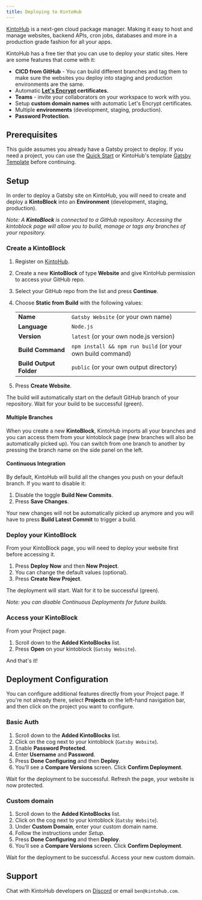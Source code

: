 ```yaml
---
title: Deploying to KintoHub
---
```


[KintoHub](https://www.kintohub.com) is a next-gen cloud package manager. Making it easy to host and manage websites, backend APIs, cron jobs, databases and more in a production grade fashion for all your apps.

KintoHub has a free tier that you can use to deploy your static sites. Here are some features that come with it:

- **CICD from GitHub** - You can build different branches and tag them to make sure the websites you deploy into staging and production environments are the same.
- Automatic **[Let's Encrypt](https://letsencrypt.org) certificates.**
- **Teams** - invite your collaborators on your workspace to work with you.
- Setup **custom domain names** with automatic Let's Encrypt certificates.
- Multiple **environments** (development, staging, production).
- **Password Protection**.

## Prerequisites

This guide assumes you already have a Gatsby project to deploy. If you need a project, you can use the [Quick Start](/docs/quick-start) or KintoHub's template [Gatsby Template](https://github.com/kintohub/gatsby-example) before continuing.

## Setup

In order to deploy a Gatsby site on KintoHub, you will need to create and deploy a **KintoBlock** into an **Environment** (development, staging, production).

_Note: A **KintoBlock** is connected to a GitHub repository. Accessing the kintoblock page will allow you to build, manage or tags any branches of your repository._

### Create a KintoBlock

1. Register on [KintoHub](https://beta.kintohub.com).
2. Create a new **KintoBlock** of type **Website** and give KintoHub permission to access your GitHub repo.
3. Select your GitHub repo from the list and press **Continue**.
4. Choose **Static from Build** with the following values:

   |  |  |
   | --- | --- |
   | **Name** | `Gatsby Website` (or your own name) |
   | **Language** | `Node.js` |
   | **Version** | `latest` (or your own node.js version) |
   | **Build Command** | `npm install && npm run build` (or your own build command) |
   | **Build Output Folder** | `public` (or your own output directory) |

5. Press **Create Website**.

The build will automatically start on the default GitHub branch of your repository. Wait for your build to be successful (green).

#### Multiple Branches

When you create a new **KintoBlock**, KintoHub imports all your branches and you can access them from your kintoblock page (new branches will also be automatically picked up). You can switch from one branch to another by pressing the branch name on the side panel on the left.

#### Continuous Integration

By default, KintoHub will build all the changes you push on your default branch. If you want to disable it:

1. Disable the toggle **Build New Commits**.
2. Press **Save Changes**.

Your new changes will not be automatically picked up anymore and you will have to press **Build Latest Commit** to trigger a build.

### Deploy your KintoBlock

From your KintoBlock page, you will need to deploy your website first before accessing it.

1. Press **Deploy Now** and then **New Project**.
2. You can change the default values (optional).
3. Press **Create New Project**.

The deployment will start. Wait for it to be successful (green).

_Note: you can disable Continuous Deployments for future builds._

### Access your KintoBlock

From your Project page.

1. Scroll down to the **Added KintoBlocks** list.
2. Press **Open** on your kintoblock (`Gatsby Website`).

And that's it!

## Deployment Configuration

You can configure additional features directly from your Project page. If you're not already there, select **Projects** on the left-hand navigation bar, and then click on the project you want to configure.

### Basic Auth

1. Scroll down to the **Added KintoBlocks** list.
2. Click on the cog next to your kintoblock (`Gatsby Website`).
3. Enable **Password Protected**.
4. Enter **Username** and **Password**.
5. Press **Done Configuring** and then **Deploy**.
6. You'll see a **Compare Versions** screen. Click **Confirm Deployment**.

Wait for the deployment to be successful. Refresh the page, your website is now protected.

### Custom domain

1. Scroll down to the **Added KintoBlocks** list.
2. Click on the cog next to your kintoblock (`Gatsby Website`).
3. Under **Custom Domain**, enter your custom domain name.
4. Follow the instructions under _Setup_.
5. Press **Done Configuring** and then **Deploy**.
6. You'll see a **Compare Versions** screen. Click **Confirm Deployment**.

Wait for the deployment to be successful. Access your new custom domain.

## Support

Chat with KintoHub developers on [Discord](https://discordapp.com/invite/QVgqWuw) or email `ben@kintohub.com`.
